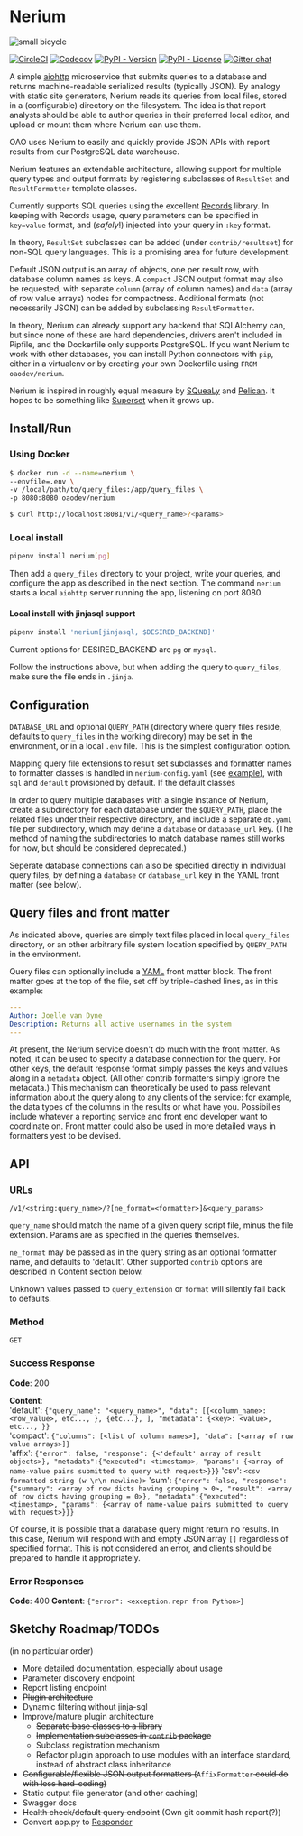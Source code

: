 # Nerium

![small bicycle](https://dl.dropboxusercontent.com/s/7kba2cgrcvuj0hy/nerium-bicycle-sm.jpg "Keeping the 'micro' in microservices")

[![CircleCI](https://img.shields.io/circleci/project/github/OAODEV/nerium.svg)](https://circleci.com/gh/OAODEV/nerium)
[![Codecov](https://img.shields.io/codecov/c/github/OAODEV/nerium.svg)](https://codecov.io/gh/OAODEV/nerium)
[![PyPI - Version](https://img.shields.io/pypi/v/nerium.svg)](https://pypi.org/project/nerium/)
[![PyPI - License](https://img.shields.io/pypi/l/nerium.svg)](https://pypi.org/project/nerium/)
[![Gitter chat](https://badges.gitter.im/gitterHQ/gitter.png)](https://gitter.im/OAODEV/nerium)


A simple [aiohttp](https://docs.aiohttp.org/) microservice that submits queries to a database and returns machine-readable serialized results (typically JSON). By analogy with static site generators, Nerium reads its queries from local files, stored in a (configurable) directory on the filesystem. The idea is that report analysts should be able to author queries in their preferred local editor, and upload or mount them where Nerium can use them.

OAO uses Nerium to easily and quickly provide JSON APIs with report results from our PostgreSQL data warehouse.

Nerium features an extendable architecture, allowing support for multiple query types and output formats by registering subclasses of `ResultSet` and `ResultFormatter` template classes.

Currently supports SQL queries using the excellent [Records](https://github.com/kennethreitz/records) library. In keeping with Records usage, query parameters can be specified in `key=value` format, and (_safely_!) injected into your query in `:key` format. 

In theory, `ResultSet` subclasses can be added (under `contrib/resultset`) for non-SQL query languages. This is a promising area for future development.

Default JSON output is an array of objects, one per result row, with database column names as keys. A `compact` JSON output format may also be requested, with separate `column` (array of column names) and `data` (array of row value arrays) nodes for compactness. Additional formats (not necessarily JSON) can be added by subclassing `ResultFormatter`.

In theory, Nerium can already support any backend that SQLAlchemy can, but since none of these are hard dependencies, drivers aren't included in Pipfile, and the Dockerfile only supports PostgreSQL. If you want Nerium to work with other databases, you can install Python connectors with `pip`, either in a virtualenv or by creating your own Dockerfile using `FROM oaodev/nerium`.

Nerium is inspired in roughly equal measure by [SQueaLy](https://hashedin.com/2017/04/24/squealy-intro-how-to-build-customized-dashboard/) and [Pelican](https://blog.getpelican.com/). It hopes to be something like [Superset](https://superset.incubator.apache.org/) when it grows up.

## Install/Run

### Using Docker

```bash
$ docker run -d --name=nerium \
--envfile=.env \
-v /local/path/to/query_files:/app/query_files \
-p 8080:8080 oaodev/nerium

$ curl http://localhost:8081/v1/<query_name>?<params>
```

### Local install

```bash
pipenv install nerium[pg]
```

Then add a `query_files` directory to your project, write your queries, and configure the app as described in the next section. The command `nerium` starts a local `aiohttp` server running the app, listening on port 8080.

#### Local install with jinjasql support

```bash
pipenv install 'nerium[jinjasql, $DESIRED_BACKEND]'
```

Current options for DESIRED_BACKEND are `pg` or `mysql`.

Follow the instructions above, but when adding the query to `query_files`, make sure the file ends in `.jinja`.

## Configuration

`DATABASE_URL` and optional `QUERY_PATH` (directory where query files reside, defaults to `query_files` in the working direcory) may be set in the environment, or in a local `.env` file. This is the simplest configuration option.

Mapping query file extensions to result set subclasses and formatter names to formatter classes is handled in `nerium-config.yaml` (see [example](nerium-config.yaml.example)), with `sql` and `default` provisioned by default. If the default classes

In order to query multiple databases with a single instance of Nerium, create a subdirectory for each database under the `$QUERY_PATH`, place the related files under their respective directory, and include a separate `db.yaml` file per subdirectory, which may define a `database` or `database_url` key. (The method of naming the subdirectories to match database names still works for now, but should be considered deprecated.)

Seperate database connections can also be specified directly in individual query files, by defining a `database` or `database_url` key in the YAML front matter (see below).

## Query files and front matter

As indicated above, queries are simply text files placed in local `query_files` directory, or an other arbitrary file system location specified by `QUERY_PATH` in the environment.

Query files can optionally include a [YAML](http://yaml.org/) front matter block. The front matter goes at the top of the file, set off by triple-dashed lines, as in this example:

```yaml
---
Author: Joelle van Dyne
Description: Returns all active usernames in the system
---
```

At present, the Nerium service doesn't do much with the front matter. As noted, it can be used to specify a database connection for the query. For other keys, the default response format simply passes the keys and values along in a `metadata` object. (All other contrib formatters simply ignore the metadata.) This mechanism can theoretically be used to pass relevant information about the query along to any clients of the service: for example, the data types of the columns in the results or what have you. Possibilies include whatever a reporting service and front end developer want to coordinate on. Front matter could also be used in more detailed ways in formatters yest to be devised.

## API

### URLs

`/v1/<string:query_name>/?[ne_format=<formatter>]&<query_params>`

`query_name` should match the name of a given query script file, minus the file extension. Params are as specified in the queries themselves.

`ne_format` may be passed as in the query string as an optional formatter name, and defaults to 'default'. Other supported `contrib` options are described in Content section below.

Unknown values passed to `query_extension` or `format` will silently fall back to defaults.

### Method

`GET`

### Success Response

**Code**: 200

**Content**:  
'default': `{"query_name": "<query_name>", "data": [{<column_name>:<row_value>, etc..., }, {etc...}, ], "metadata": {<key>: <value>, etc..., }}`  
'compact': `{"columns": [<list of column names>], "data": [<array of row value arrays>]}`  
'affix': `{"error": false, "response": {<'default' array of result objects>}, "metadata":{"executed": <timestamp>, "params": {<array of name-value pairs submitted to query with request>}}}`
'csv': `<csv formatted string (w \r\n newline)>`
'sum': `{"error": false, "response": {"summary": <array of row dicts having grouping > 0>, "result": <array of row dicts having grouping = 0>}, "metadata":{"executed": <timestamp>, "params": {<array of name-value pairs submitted to query with request>}}}`

Of course, it is possible that a database query might return no results. In this case, Nerium will respond with and empty JSON array `[]` regardless of specified format. This is not considered an error, and clients should be prepared to handle it appropriately.

### Error Responses

**Code**: 400
**Content**: `{"error": <exception.repr from Python>}`

## Sketchy Roadmap/TODOs

(in no particular order)

- More detailed documentation, especially about usage
- Parameter discovery endpoint
- Report listing endpoint
- ~~Plugin architecture~~
- Dynamic filtering without jinja-sql
- Improve/mature plugin architecture
  - ~~Separate base classes to a library~~
  - ~~Implementation subclasses in `contrib` package~~
  - Subclass registration mechanism
  - Refactor plugin approach to use modules with an interface standard, instead of abstract class inheritance
- ~~Configurable/flexible JSON output formatters (`AffixFormatter` could do with less hard-coding)~~
- Static output file generator (and other caching)
- Swagger docs
- ~~Health check/default query endpoint~~ (Own git commit hash report(?))
- Convert app.py to [Responder](https://python-responder.org)
